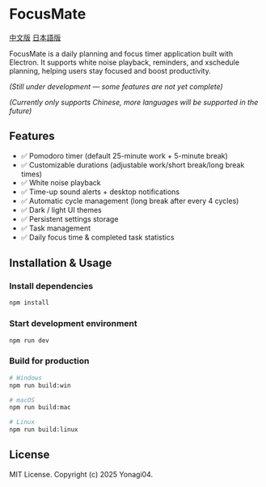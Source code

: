 # FocusMate

[中文版](README_CN.md) [日本語版](README_JP.md)

FocusMate is a daily planning and focus timer application built with Electron.
It supports white noise playback, reminders, and xschedule planning, helping users stay focused and boost productivity.

*(Still under development — some features are not yet complete)*

*(Currently only supports Chinese, more languages will be supported in the future)*

## Features

- ✅ Pomodoro timer (default 25-minute work + 5-minute break)
- ✅ Customizable durations (adjustable work/short break/long break times)
- ✅ White noise playback
- ✅ Time-up sound alerts + desktop notifications
- ✅ Automatic cycle management (long break after every 4 cycles)
- ✅ Dark / light UI themes
- ✅ Persistent settings storage
- ✅ Task management
- ✅ Daily focus time & completed task statistics

## Installation & Usage

### Install dependencies

```bash
npm install
```

### Start development environment

```bash
npm run dev
```

### Build for production

```bash
# Windows
npm run build:win

# macOS
npm run build:mac

# Linux
npm run build:linux
```
## License

MIT License. Copyright (c) 2025 Yonagi04.